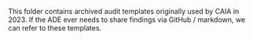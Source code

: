 This folder contains archived audit templates originally used by CAIA in 2023. If the ADE ever needs to share findings via GitHub / markdown, we can refer to these templates.
